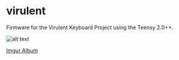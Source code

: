 virulent
========

Firmware for the Virulent Keyboard Project using the Teensy 2.0++.

![alt text](http://i.imgur.com/7mpzFc9.jpg "Virulent Keyboard (and shoe)")

[Imgur Album](http://imgur.com/a/iaB2H)
